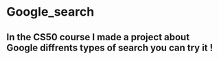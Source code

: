 # Google_search

## In the CS50 course I made a project about Google diffrents types of search you can try it !
